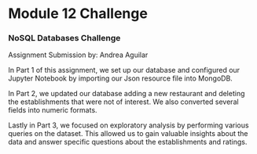 # Module 12 Challenge

### NoSQL Databases Challenge 
Assignment Submission by: Andrea Aguilar


In Part 1 of this assignment, we set up our database and configured our Jupyter Notebook by importing our Json resource file into MongoDB. 

In Part 2, we updated our database adding a new restaurant and deleting the establishments that were not of interest. We also converted several fields into numeric formats. 

Lastly in Part 3, we focused on exploratory analysis by performing various queries on the dataset. This allowed us to  gain valuable insights about the data and answer specific questions about the establishments and ratings.  

